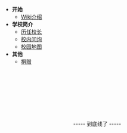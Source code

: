 <!-- 这是目录树文件 -->

- **开始**
	- [Wiki介绍](/)
- **学校简介**
  - [历任校长](/intro/headmaster)
  - [校内问询](/intro/tel)
  - [校园地图](/intro/map)
- **其他**
  - [捐赠](/more/cj-wiki-donate)

<br/><br/><br/><br/><br/><br/><br/>

<p style="text-align: center;">----- 到底线了 -----</p>
